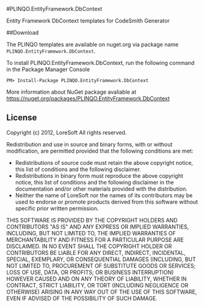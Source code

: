 #PLINQO.EntityFramework.DbContext

Entity Framework DbContext templates for CodeSmith Generator

##Download

The PLINQO templates are available on nuget.org via package name `PLINQO.EntityFramework.DbContext`.

To install PLINQO.EntityFramework.DbContext, run the following command in the Package Manager Console

    PM> Install-Package PLINQO.EntityFramework.DbContext
    
More information about NuGet package avaliable at
https://nuget.org/packages/PLINQO.EntityFramework.DbContext


## License

Copyright (c) 2012, LoreSoft
All rights reserved.

Redistribution and use in source and binary forms, with or without modification, are permitted provided that the following conditions are met:

- Redistributions of source code must retain the above copyright notice, this list of conditions and the following disclaimer.
- Redistributions in binary form must reproduce the above copyright notice, this list of conditions and the following disclaimer in the documentation and/or other materials provided with the distribution.
- Neither the name of LoreSoft nor the names of its contributors may be used to endorse or promote products derived from this software without specific prior written permission.

THIS SOFTWARE IS PROVIDED BY THE COPYRIGHT HOLDERS AND CONTRIBUTORS "AS IS" AND ANY EXPRESS OR IMPLIED WARRANTIES, INCLUDING, BUT NOT LIMITED TO, THE IMPLIED WARRANTIES OF MERCHANTABILITY AND FITNESS FOR A PARTICULAR PURPOSE ARE DISCLAIMED. IN NO EVENT SHALL THE COPYRIGHT HOLDER OR CONTRIBUTORS BE LIABLE FOR ANY DIRECT, INDIRECT, INCIDENTAL, SPECIAL, EXEMPLARY, OR CONSEQUENTIAL DAMAGES (INCLUDING, BUT NOT LIMITED TO, PROCUREMENT OF SUBSTITUTE GOODS OR SERVICES; LOSS OF USE, DATA, OR PROFITS; OR BUSINESS INTERRUPTION) HOWEVER CAUSED AND ON ANY THEORY OF LIABILITY, WHETHER IN CONTRACT, STRICT LIABILITY, OR TORT (INCLUDING NEGLIGENCE OR OTHERWISE) ARISING IN ANY WAY OUT OF THE USE OF THIS SOFTWARE, EVEN IF ADVISED OF THE POSSIBILITY OF SUCH DAMAGE.